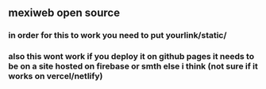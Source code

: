 <h2> mexiweb open source </h2>
<h3>in order for this to work you need to put yourlink/static/ </h3>
<h3>also this wont work if you deploy it on github pages it needs to be on a site hosted on firebase or smth else i think (not sure if it works on vercel/netlify)</h3>
